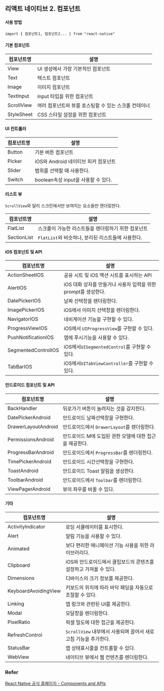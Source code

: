 ## 리액트 네이티브 2. 컴포넌트

#### 사용 방법

```
import { 컴포넌트1, 컴포넌트2... } from "react-native"
```

#### 기본 컴포넌트

| 컴포넌트명 | 설명                                                  |
| ---------- | ----------------------------------------------------- |
| View       | UI 생성에서 가장 기본적인 컴포넌트                    |
| Text       | 텍스트 컴포넌트                                       |
| Image      | 이미지 컴포넌트                                       |
| TextInput  | input 타입을 위한 컴포넌트                            |
| ScrollView | 여러 컴포넌트와 뷰를 호스팅할 수 있는 스크롤 컨테이너 |
| StyleSheet | CSS 스타일 설정을 위한 컴포넌트                       |

#### UI 컨트롤러

| 컴포넌트명 | 설명                                 |
| ---------- | ------------------------------------ |
| Button     | 기본 버튼 컴포넌트                   |
| Picker     | iOS와 Android 네이티브 피커 컴포넌트 |
| Slider     | 범위를 선택할 때 사용한다.           |
| Switch     | boolean속성 input을 사용할 수 있다.  |

#### 리스트 뷰

`ScrollView`와 달리 스크린에서만 보여지는 요소들만 렌더링한다.

| 컴포넌트명  | 설명                                                |
| ----------- | --------------------------------------------------- |
| FlatList    | 스크롤이 가능한 리스트들을 렌더링하기 위한 컴포넌트 |
| SectionList | `FlatList`와 비슷하나, 분리된 리스트들에 사용한다.  |

#### iOS 컴포넌트 및 API

| 컴포넌트명          | 설명                                                         |
| ------------------- | ------------------------------------------------------------ |
| ActionSheetIOS      | 공유 시트 및 iOS 액션 시트를 표시하는 API                    |
| AlertIOS            | iOS 대화 상자를 만들거나 사용자 입력을 위한 prompt를 생성한다. |
| DatePickerIOS       | 날짜 선택창을 렌더링한다.                                    |
| ImagePickerIOS      | iOS에서 이미지 선택창을 렌더링한다.                          |
| NavigatorIOS        | 네비게이션 기능을 구현할 수 있다.                            |
| ProgressViewIOS     | iOS에서 `UIProgressView`를 구현할 수 있다.                   |
| PushNotificationIOS | 앱에 푸시기능을 사용할 수 있다.                              |
| SegmentedControlIOS | iOS에서`UISegmentedControl`를 구현할 수 있다.                |
| TabBarIOS           | iOS에서`UITabViewController`를 구현할 수 있다.               |

#### 안드로이드 컴포넌트 및 API

| 컴포넌트명          | 설명                                                    |
| ------------------- | ------------------------------------------------------- |
| BackHandler         | 뒤로가기 버튼이 눌려지는 것을 감지한다.                 |
| DatePickerAndroid   | 안드로이드 날짜선택창을 구현한다.                       |
| DrawerLayoutAndroid | 안드로이드에서 `DrawerLayout`를 렌더링한다.             |
| PermissionsAndroid  | 안드로이드 M에 도입된 권한 모델에 대한 접근을 제공한다. |
| ProgressBarAndroid  | 안드로이드에서 `ProgressBar`를 렌더링한다.              |
| TimePickerAndroid   | 안드로이드 시간선택창을 구현한다.                       |
| ToastAndroid        | 안드로이드 Toast 알림을 생성한다.                       |
| ToolbarAndroid      | 안드로이드에서 `Toolbar`를 렌더링한다.                  |
| ViewPagerAndroid    | 뷰의 좌우를 바꿀 수 있다.                               |

#### 기타

| 컴포넌트명           | 설명                                                         |
| -------------------- | ------------------------------------------------------------ |
| ActivityIndicator    | 로딩 서큘레이터를 표시한다.                                  |
| Alert                | 알림 기능을 사용할 수 있다.                                  |
| Animated             | 보다 편리한 애니메이션 기능 사용을 위한 라이브러리다.        |
| Clipboard            | iOS와 안드로이드에서 클립보드의 콘텐츠를 설정하고 가져올 수 있다. |
| Dimensions           | 디바이스의 크기 정보를 제공한다.                             |
| KeyboardAvoidingView | 키보드의 위치에 따라 바닥 패딩을 자동으로 조절할 수 있다.    |
| Linking              | 앱 링크와 관련된 UI를 제공한다.                              |
| Modal                | 모달창을 렌더링한다.                                         |
| PixelRatio           | 픽셀 밀도에 대한 접근을 제공한다.                            |
| RefreshControl       | `ScrollView` 내부에서 사용되며 끌어서 새로 고침 기능을 추가한다. |
| StatusBar            | 앱 상태표시줄을 컨트롤할 수 있다.                            |
| WebView              | 네이티브 뷰에서 웹 컨텐츠를 렌더링한다.                      |

### Refer

[React Native 공식 홈페이지 - Components and APIs](https://facebook.github.io/react-native/docs/components-and-apis)